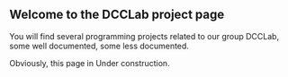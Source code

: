 ## Welcome to the DCCLab project page

You will find several programming projects related to our group DCCLab, some well documented, some less documented.

Obviously, this page in Under construction.
